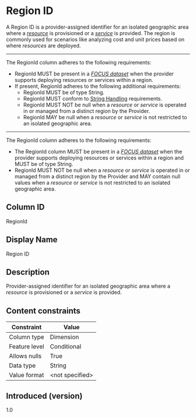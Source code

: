 # Region ID

A Region ID is a provider-assigned identifier for an isolated geographic area where a [*resource*](#glossary:resource) is provisioned or a [*service*](#glossary:service) is provided. The region is commonly used for scenarios like analyzing cost and unit prices based on where *resources* are deployed.

---
The RegionId column adheres to the following requirements:

* RegionId MUST be present in a [*FOCUS dataset*](#glossary:FOCUS-dataset) when the provider supports deploying resources or services within a region.
* If present, RegionId adheres to the following additional requirements:
  * RegionId MUST be of type String.
  * RegionId MUST conform to [String Handling](#stringhandling) requirements.
  * RegionId MUST NOT be null when a *resource* or *service* is operated in or managed from a distinct region by the Provider.
  * RegionId MAY be null when a *resource* or *service* is not restricted to an isolated geographic area.

---
The RegionId column adheres to the following requirements:

* The RegionId column MUST be present in a [*FOCUS dataset*](#glossary:FOCUS-dataset) when the provider supports deploying resources or services within a region and MUST be of type String.
* RegionId MUST NOT be null when a *resource* or *service* is operated in or managed from a distinct region by the Provider and MAY contain null values when a *resource* or *service* is not restricted to an isolated geographic area.

## Column ID

RegionId

## Display Name

Region ID

## Description

Provider-assigned identifier for an isolated geographic area where a *resource* is provisioned or a *service* is provided.

## Content constraints

| Constraint      | Value           |
|-----------------|-----------------|
| Column type     | Dimension       |
| Feature level   | Conditional     |
| Allows nulls    | True            |
| Data type       | String          |
| Value format    | \<not specified> |

## Introduced (version)

1.0
